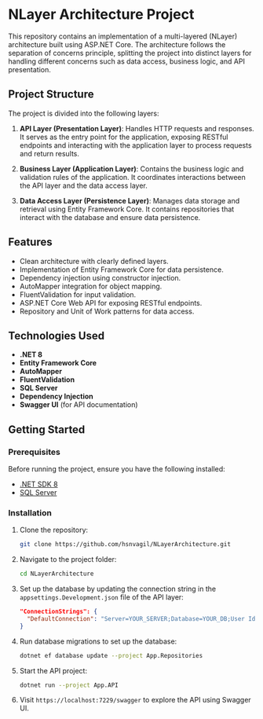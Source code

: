 # NLayer Architecture Project

This repository contains an implementation of a multi-layered (NLayer) architecture built using ASP.NET Core. The architecture follows the separation of concerns principle, splitting the project into distinct layers for handling different concerns such as data access, business logic, and API presentation.

## Project Structure

The project is divided into the following layers:

1. **API Layer (Presentation Layer)**: Handles HTTP requests and responses. It serves as the entry point for the application, exposing RESTful endpoints and interacting with the application layer to process requests and return results.

2. **Business Layer (Application Layer)**: Contains the business logic and validation rules of the application. It coordinates interactions between the API layer and the data access layer.

3. **Data Access Layer (Persistence Layer)**: Manages data storage and retrieval using Entity Framework Core. It contains repositories that interact with the database and ensure data persistence.

## Features

- Clean architecture with clearly defined layers.
- Implementation of Entity Framework Core for data persistence.
- Dependency injection using constructor injection.
- AutoMapper integration for object mapping.
- FluentValidation for input validation.
- ASP.NET Core Web API for exposing RESTful endpoints.
- Repository and Unit of Work patterns for data access.

## Technologies Used

- **.NET 8**
- **Entity Framework Core**
- **AutoMapper**
- **FluentValidation**
- **SQL Server**
- **Dependency Injection**
- **Swagger UI** (for API documentation)

## Getting Started

### Prerequisites

Before running the project, ensure you have the following installed:

- [.NET SDK 8](https://dotnet.microsoft.com/download/dotnet/8.0)
- [SQL Server](https://www.microsoft.com/en-us/sql-server/sql-server-downloads)

### Installation

1. Clone the repository:

   ```bash
   git clone https://github.com/hsnvagil/NLayerArchitecture.git
   ```

2. Navigate to the project folder:

   ```bash
   cd NLayerArchitecture
   ```

3. Set up the database by updating the connection string in the `appsettings.Development.json` file of the API layer:

   ```json
   "ConnectionStrings": {
     "DefaultConnection": "Server=YOUR_SERVER;Database=YOUR_DB;User Id=YOUR_USER;Password=YOUR_PASSWORD;"
   }
   ```

4. Run database migrations to set up the database:

   ```bash
   dotnet ef database update --project App.Repositories
   ```

5. Start the API project:

   ```bash
   dotnet run --project App.API
   ```

6. Visit `https://localhost:7229/swagger` to explore the API using Swagger UI.
